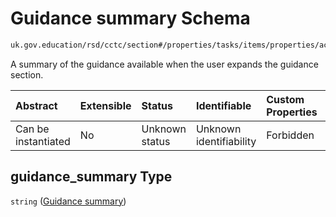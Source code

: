 # Guidance summary Schema

```txt
uk.gov.education/rsd/cctc/section#/properties/tasks/items/properties/actions/items/properties/guidance_summary
```

A summary of the guidance available when the user expands the guidance section.

| Abstract            | Extensible | Status         | Identifiable            | Custom Properties | Additional Properties | Access Restrictions | Defined In                                                                                      |
| :------------------ | :--------- | :------------- | :---------------------- | :---------------- | :-------------------- | :------------------ | :---------------------------------------------------------------------------------------------- |
| Can be instantiated | No         | Unknown status | Unknown identifiability | Forbidden         | Allowed               | none                | [section.schema.json\*](../../app/workflows/schemas/section.schema.json "open original schema") |

## guidance\_summary Type

`string` ([Guidance summary](section-properties-tasks-task-properties-actions-action-properties-guidance-summary.md))
